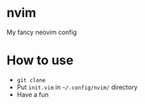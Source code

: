 # nvim
My fancy neovim config

# How to use
 - `git clone`
 - Put `init.vim` in `~/.config/nvim/` directory
 - Have a fun
